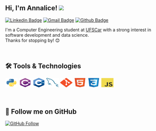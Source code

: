 <h2> Hi, I'm Annalice! <img src="https://media3.giphy.com/media/v1.Y2lkPTc5MGI3NjExODU5ZDh3OHkzODZiNzNrbzMzYWY3eHg5N2U0dHphNmcyamMzejJ3eSZlcD12MV9pbnRlcm5hbF9naWZfYnlfaWQmY3Q9cw/J4PCNdOX0N6opgXE0n/giphy.gif" width="60"></h2>

[![Linkedin Badge](https://img.shields.io/badge/-LinkedIn-%230077B5?style=flat&logo=linkedin&logoColor=white)](https://www.linkedin.com/in/annalice-fernandes)
[![Gmail Badge](https://img.shields.io/badge/Gmail-D14836?style=flat&logo=gmail&logoColor=white)](mailto:annalice@estudante.ufscar.br)
[![Github Badge](https://img.shields.io/badge/-GitHub-181717?style=flat&logo=github&logoColor=white)](https://github.com/Annalicefs)

<p>I'm a Computer Engineering student at <a href="http://www.ufscar.br" target="_blank">UFSCar</a> with a strong interest in software development and data science.<br>
  Thanks for stopping by! 😊<br></p>

<br>

## 🛠️ Tools & Technologies

<div > 
  <img alt="Python" height="30" width="40" title="Python" src="https://raw.githubusercontent.com/devicons/devicon/master/icons/python/python-original.svg" /> 
  <img alt="C#" height="30" width="40" title="C#" src="https://raw.githubusercontent.com/devicons/devicon/master/icons/csharp/csharp-original.svg" /> 
  <img alt="C++" height="30" width="40" title="C++" src="https://raw.githubusercontent.com/devicons/devicon/master/icons/cplusplus/cplusplus-original.svg" /> 
  <img alt="SQL" height="30" width="40" title="SQL" src="https://raw.githubusercontent.com/devicons/devicon/master/icons/mysql/mysql-original.svg" /> 
  <img alt="Git" height="30" width="40" title="Git" src="https://raw.githubusercontent.com/devicons/devicon/master/icons/git/git-original.svg" /> 
  <img alt="HTML5" height="30" width="40" title="HTML5" src="https://raw.githubusercontent.com/devicons/devicon/master/icons/html5/html5-original.svg" /> 
  <img alt="CSS3" height="30" width="40" title="CSS3" src="https://raw.githubusercontent.com/devicons/devicon/master/icons/css3/css3-original.svg" /> 
  <img alt="JavaScript" height="30" width="40" title="JavaScript" src="https://raw.githubusercontent.com/devicons/devicon/master/icons/javascript/javascript-original.svg" /> 
</div>

<br>

<!-- ## Github Stats

<div align= "center">
  <a href="https://github.com/Annalicefs">
    <img loading="lazy" height="180em" src="https://github-readme-stats.vercel.app/api/top-langs/?username=Annalicefs&layout=compact&langs_count=7&theme=dracula"/>
    <img loading="lazy" height="180em" src="https://github-readme-stats.vercel.app/api?username=Annalicefs&show_icons=true&theme=dracula&include_all_commits=true&count_private=true"/>
  </a>
</div> -->

<br>

## 🐙 Follow me on GitHub

<div>
  <a href="https://github.com/Annalicefs">
    <img src="https://img.shields.io/github/followers/Annalicefs?label=follow&style=social" alt="GitHub Follow">
  </a>
</div>


